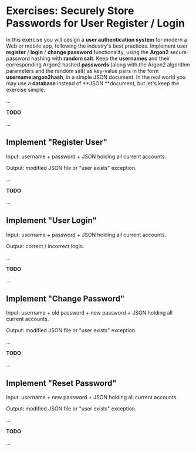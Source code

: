 # Exercises: Securely Store Passwords for User Register / Login

In this exercise you will design a **user authentication system** for modern a Web or mobile app, following the industry's best practices. Implement user **register** / **login** / **change password** functionality, using the **Argon2** secure password hashing with **random salt**. Keep the **usernames** and their corresponding Argon2 hashed **passwords** \(along with the Argon2 algorithm parameters and the random salt\) as key-value pairs in the form **username:argon2hash**, in a simple JSON document. In the real world you may use a **database** instead of **JSON **document, but let's keep the exercise simple.

...

**TODO**

...

## Implement "Register User"

Input: username + password + JSON holding all current accounts.

Output: modified JSON file or "user exists" exception.

...

**TODO**

...

## Implement "User Login"

Input: username + password + JSON holding all current accounts.

Output: correct / incorrect login.

...

**TODO**

...

## Implement "Change Password"

Input: username + old password + new password + JSON holding all current accounts.

Output: modified JSON file or "user exists" exception.

...

**TODO**

...

## Implement "Reset Password"

Input: username + new password + JSON holding all current accounts.

Output: modified JSON file or "user exists" exception.

...

**TODO**

...

